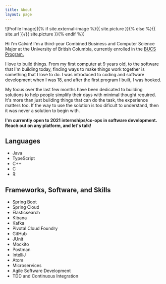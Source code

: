 ```yaml
---
title: About
layout: page
---
```


![Profile Image]({% if site.external-image %}{{ site.picture }}{% else %}{{ site.url }}/{{ site.picture }}{% endif %})

Hi I'm Calvin! I'm a third-year Combined Business and Computer Science Major at the University of British Columbia, currently enrolled in the [BUCS Program.](https://mybcom.sauder.ubc.ca/bucs)

<p>I love to build things. From my first computer at 9 years old, to the software that I'm building today, finding ways to make things work together is something that I love to do. I was introduced to coding and software development when I was 18, and after the first program I built, I was hooked.</p>

<p>My focus over the last few months have been dedicated to building solutions to help people simplify their days with minimal thought required. It's more than just building things that can do the task, the experience matters too. If the way to use the solution is too dificult to understand, then it was never a solution to begin with.</p>

<b>I'm currently open to 2021 internships/co-ops in software development. Reach out on any platform, and let's talk!</b>

<h2>Languages</h2>

<ul class="language-list">
		<li>Java</li>
		<li>TypeScript</li>
		<li>C++</li>
		<li>C</li>
		<li>R</li>
</ul>

<h2>Frameworks, Software, and Skills</h2>

<ul class="skill-list">
	<li>Spring Boot</li>
	<li>Spring Cloud</li>
	<li>Elasticsearch</li>
	<li>Kibana</li>
	<li>Kafka</li>
	<li>Pivotal Cloud Foundry</li>
	<li>GitHub</li>
	<li>JUnit</li>
	<li>Mockito</li>
	<li>Postman</li>
	<li>IntelliJ</li>
	<li>Atom</li>
	<li>Microservices</li>
	<li>Agile Software Development</li>
	<li>TDD and Continuous Integration</li>
</ul>

